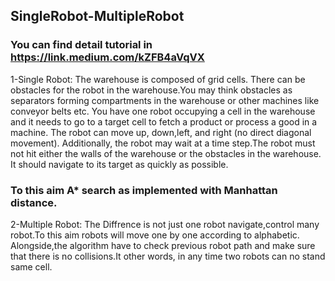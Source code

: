 ## SingleRobot-MultipleRobot
### You can find detail tutorial in https://link.medium.com/kZFB4aVqVX
1-Single Robot:
The warehouse is composed of grid cells. There can be obstacles for the robot in the warehouse.You may think obstacles as separators forming compartments in the warehouse or other machines like conveyor belts etc. You have one robot occupying a cell in the warehouse and it needs to go to a target cell to fetch a product or process a good in a machine. The robot can move up, down,left, and right (no direct diagonal movement). Additionally, the robot may wait at a time step.The robot must not hit either the walls of the warehouse or the obstacles in the warehouse. It should navigate to its target as quickly as possible.
### To this aim A* search as implemented with Manhattan distance.
2-Multiple Robot:
The Diffrence is not just one robot navigate,control many robot.To this aim robots will move one by one according to alphabetic. Alongside,the algorithm have to check previous robot path and make sure that there is no collisions.It other words, in any time two robots can no stand same cell.
